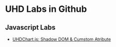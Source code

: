 # UHD Labs in Github
## Javascript Labs
- [UHDChart.js: Shadow DOM & Cumstom Atribute](/entries/chart/progress/)
